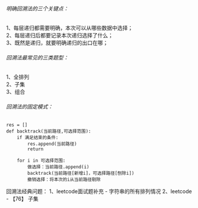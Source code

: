 
###### 明确回溯法的三个关键点：

1、每层递归都需要明确，本次可以从哪些数据中选择；  
2、每层递归后都要记录本次递归选择了什么；  
3、既然是递归，就要明确递归的出口在哪；


###### 回溯法最常见的三类题型：
1、全排列  
2、子集  
3、组合


###### 回溯法的固定模式：
	res = []
	def backtrack(当前路径,可选择范围):
		if 满足结束的条件:
			res.append(当前路径)
			return
		
		for i in 可选择范围:
			做选择：当前路径.append(i)
			backtrack(当前路径[新增i]，可选择路径[刨除i])
			撤销选择：将本次的i从当前路径剔除


回溯法经典问题：
1、leetcode面试题补充 - 字符串的所有排列情况 
2、leetcode - 【76】 子集